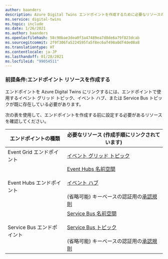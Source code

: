 ```yaml
---
author: baanders
description: Azure Digital Twins エンドポイントを作成するために必要なリソースのファイルを含める
ms.service: digital-twins
ms.topic: include
ms.date: 1/26/2021
ms.author: baanders
ms.openlocfilehash: 58c90bae3dea0f3a47489ea7d8de6a79f823dcab
ms.sourcegitcommit: 2f9f306fa5224595fa5f8ec6af498a0df4de08a8
ms.translationtype: HT
ms.contentlocale: ja-JP
ms.lasthandoff: 01/28/2021
ms.locfileid: "99054511"
---
```

### <a name="prerequisite-create-endpoint-resources"></a>前提条件:エンドポイント リソースを作成する

エンドポイントを Azure Digital Twins にリンクするには、エンドポイントで使用するイベント グリッド トピック、イベント ハブ、または Service Bus トピックが既に存在している必要があります。

次の表を使用して、エンドポイントを作成する前に設定する必要があるリソースを確認してください。

| エンドポイントの種類 | 必要なリソース (作成手順にリンクされています) |
| --- | --- |
| Event Grid エンドポイント | [イベント グリッド トピック](../articles/event-grid/custom-event-quickstart-portal.md#create-a-custom-topic) |
| Event Hubs エンドポイント | [Event&nbsp;Hubs&nbsp;名前空間](../articles/event-hubs/event-hubs-create.md)<br/><br/>[イベント ハブ](../articles/event-hubs/event-hubs-create.md)<br/><br/>(省略可能) キーベースの認証用の[承認規則](../articles/event-hubs/authorize-access-shared-access-signature.md) | 
| Service Bus エンドポイント | [Service Bus 名前空間](../articles/service-bus-messaging/service-bus-quickstart-topics-subscriptions-portal.md)<br/><br/>[Service Bus トピック](../articles/service-bus-messaging/service-bus-quickstart-topics-subscriptions-portal.md)<br/><br/> (省略可能) キーベースの認証用の[承認規則](../articles/service-bus-messaging/service-bus-authentication-and-authorization.md#shared-access-signature)|
